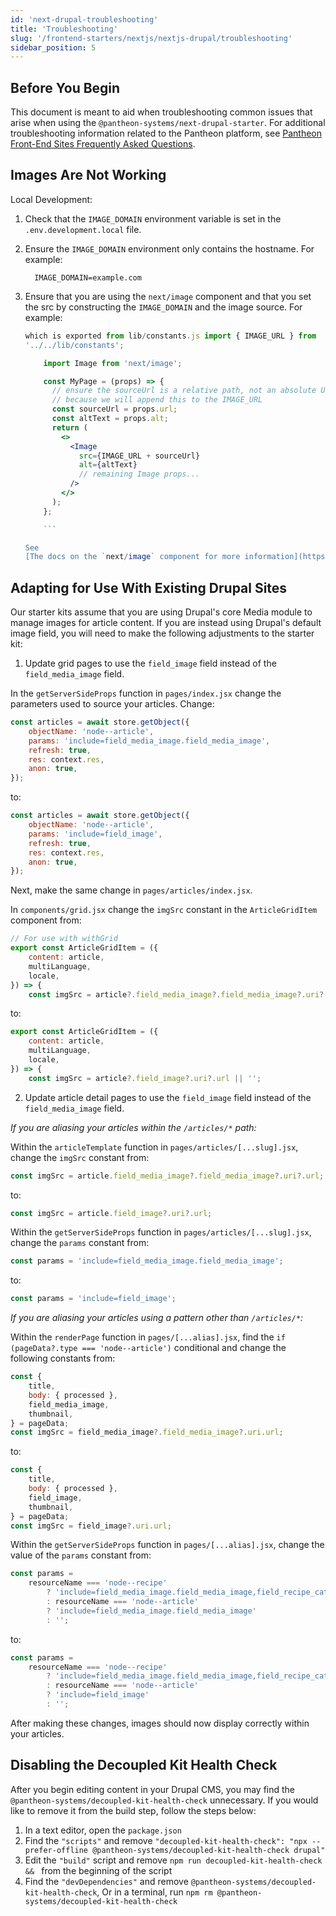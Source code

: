 ```yaml
---
id: 'next-drupal-troubleshooting'
title: 'Troubleshooting'
slug: '/frontend-starters/nextjs/nextjs-drupal/troubleshooting'
sidebar_position: 5
---
```


## Before You Begin

This document is meant to aid when troubleshooting common issues that arise when
using the `@pantheon-systems/next-drupal-starter`. For additional
troubleshooting information related to the Pantheon platform, see
[Pantheon Front-End Sites Frequently Asked Questions](https://pantheon.io/docs/guides/decoupled-sites/faq/).

## Images Are Not Working

Local Development:

1.  Check that the `IMAGE_DOMAIN` environment variable is set in the
    `.env.development.local` file.
1.  Ensure the `IMAGE_DOMAIN` environment only contains the hostname. For
    example:
    ```.env
      IMAGE_DOMAIN=example.com
    ```
1.  Ensure that you are using the `next/image` component and that you set the
    src by constructing the `IMAGE_DOMAIN` and the image source. For example:

    ````jsx // in the starter kit, the IMAGE_URL is available // as a constant
    which is exported from lib/constants.js import { IMAGE_URL } from
    '../../lib/constants';

        import Image from 'next/image';

        const MyPage = (props) => {
          // ensure the sourceUrl is a relative path, not an absolute URL
          // because we will append this to the IMAGE_URL
          const sourceUrl = props.url;
          const altText = props.alt;
          return (
            <>
              <Image
                src={IMAGE_URL + sourceUrl}
                alt={altText}
                // remaining Image props...
              />
            </>
          );
        };

        ```

    See
    [The docs on the `next/image` component for more information](https://nextjs.org/docs/api-reference/next/image#src).
    ````

## Adapting for Use With Existing Drupal Sites

Our starter kits assume that you are using Drupal's core Media module to manage
images for article content. If you are instead using Drupal's default image
field, you will need to make the following adjustments to the starter kit:

1. Update grid pages to use the `field_image` field instead of the
   `field_media_image` field.

In the `getServerSideProps` function in `pages/index.jsx` change the parameters
used to source your articles. Change:

```jsx
const articles = await store.getObject({
	objectName: 'node--article',
	params: 'include=field_media_image.field_media_image',
	refresh: true,
	res: context.res,
	anon: true,
});
```

to:

```jsx
const articles = await store.getObject({
	objectName: 'node--article',
	params: 'include=field_image',
	refresh: true,
	res: context.res,
	anon: true,
});
```

Next, make the same change in `pages/articles/index.jsx`.

In `components/grid.jsx` change the `imgSrc` constant in the `ArticleGridItem`
component from:

```jsx
// For use with withGrid
export const ArticleGridItem = ({
	content: article,
	multiLanguage,
	locale,
}) => {
	const imgSrc = article?.field_media_image?.field_media_image?.uri?.url || '';
```

to:

```jsx
export const ArticleGridItem = ({
	content: article,
	multiLanguage,
	locale,
}) => {
	const imgSrc = article?.field_image?.uri?.url || '';
```

2. Update article detail pages to use the `field_image` field instead of the
   `field_media_image` field.

_If you are aliasing your articles within the `/articles/*` path:_

Within the `articleTemplate` function in `pages/articles/[...slug].jsx`, change
the `imgSrc` constant from:

```jsx
const imgSrc = article.field_media_image?.field_media_image?.uri?.url;
```

to:

```jsx
const imgSrc = article.field_image?.uri?.url;
```

Within the `getServerSideProps` function in `pages/articles/[...slug].jsx`,
change the `params` constant from:

```jsx
const params = 'include=field_media_image.field_media_image';
```

to:

```jsx
const params = 'include=field_image';
```

_If you are aliasing your articles using a pattern other than `/articles/*`:_

Within the `renderPage` function in `pages/[...alias].jsx`, find the
`if (pageData?.type === 'node--article')` conditional and change the following
constants from:

```jsx
const {
	title,
	body: { processed },
	field_media_image,
	thumbnail,
} = pageData;
const imgSrc = field_media_image?.field_media_image?.uri.url;
```

to:

```jsx
const {
	title,
	body: { processed },
	field_image,
	thumbnail,
} = pageData;
const imgSrc = field_image?.uri.url;
```

Within the `getServerSideProps` function in `pages/[...alias].jsx`, change the
value of the `params` constant from:

```jsx
const params =
	resourceName === 'node--recipe'
		? 'include=field_media_image.field_media_image,field_recipe_category'
		: resourceName === 'node--article'
		? 'include=field_media_image.field_media_image'
		: '';
```

to:

```jsx
const params =
	resourceName === 'node--recipe'
		? 'include=field_media_image.field_media_image,field_recipe_category'
		: resourceName === 'node--article'
		? 'include=field_image'
		: '';
```

After making these changes, images should now display correctly within your
articles.

## Disabling the Decoupled Kit Health Check

After you begin editing content in your Drupal CMS, you may find the
`@pantheon-systems/decoupled-kit-health-check` unnecessary. If you would like to
remove it from the build step, follow the steps below:

1. In a text editor, open the `package.json`
2. Find the `"scripts"` and remove `"decoupled-kit-health-check": "npx --prefer-offline @pantheon-systems/decoupled-kit-health-check drupal"`
3. Edit the `"build"` script and remove `npm run decoupled-kit-health-check && ` from the beginning of the script
4. Find the `"devDependencies"` and remove `@pantheon-systems/decoupled-kit-health-check`, Or in a terminal, run `npm rm @pantheon-systems/decoupled-kit-health-check`